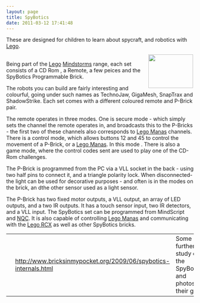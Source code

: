 ```yaml
---
layout: page
title: SpyBotics
date: 2011-03-12 17:41:48
---
```

These are designed for children to learn about spycraft, and robotics with <a class="wiki" href="/wiki/lego.html" title="The best known construction toy">Lego</a>.<div style="float:right; margin-left:5px; width:122px; height:92px"> <a class="internal" href="dl40&amp;display" rel="box[g]"> <img class="pluginImg40 img-responsive" height="90" src="dl40&amp;display&amp;x=120&amp;y=90" width="120"/> </a> </div>
<p>
<br/>Being part of the <a class="wiki" href="/wiki/lego.html" title="The best known construction toy">Lego</a> <a class="wiki" href="/wiki/mindstorms.html" title="A Robotic construction toy system from Lego">Mindstorms</a> range, each set consists of a CD Rom , a Remote, a few peices and the SpyBotics Programmable Brick.
</p>
<p>The robots you can build are fairly interesting and colourful, going under such names as TechnoJaw, GigaMesh, SnapTrax and ShadowStrike. Each set comes with a different coloured remote and P-Brick pair.
</p>
<p>The remote operates in three modes. One is secure mode - which simply sets the channel the remote operates in, and broadcasts this to the P-Bricks - the first two of these channels also corresponds to <a class="wiki" href="/wiki/lego_manas.html" title="Remote control Lego robot-like kits">Lego Manas</a> channels. There is a control mode, which allows buttons 12 and 45 to control the movement of a P-Brick, or a <a class="wiki" href="/wiki/lego_manas.html" title="Remote control Lego robot-like kits">Lego Manas</a>. In this mode . There is also a game mode, where the control codes sent are used to play one of the CD-Rom challenges.
</p>
<p>The P-Brick is programmed from the PC via a VLL socket in the back - using two half pins to connect it, and a triangle polarity lock. When disconnected- the light can be used for decorative purposes - and often is in the modes on the brick, an dthe other sensor used as a light sensor.
</p>
<p>The P-Brick has two fixed motor outputs, a VLL output, an array of LED outputs, and a two IR outputs. It has a touch sensor input, two IR detectors, and a VLL input. The SpyBotics set can be programmed from MindScript and <a class="wiki" href="/wiki/nqc.html" title="Not Quite C - A Lego PBrick Programming Language">NQC</a>. It is also capable of controlling <a class="wiki" href="/wiki/lego_manas.html" title="Remote control Lego robot-like kits">Lego Manas</a> and communicating with the <a class="wiki" href="/wiki/rcx.html" title="The Lego RCX">Lego RCX</a> as well as other SpyBotics bricks.
</p>
<table class="normal" id="fancytable_1"> <tr> <td class="odd"></td> <td class="odd"> <a  href="http://www.bricksinmypocket.org/2009/06/spybotics-internals.html" rel="external" target="_blank">http://www.bricksinmypocket.org/2009/06/spybotics-internals.html</a> </td> <td class="odd"> Some further study of the SpyBotics and photos of their guts.</td> </tr> </table>
